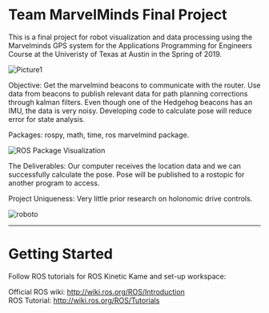 # Team MarvelMinds Final Project
This is a final project for robot visualization and data processing using the Marvelminds GPS system for the Applications Programming for Engineers Course at the Univeristy of Texas at Austin in the Spring of 2019.

![Picture1](https://user-images.githubusercontent.com/47263802/57459649-3df9e380-7239-11e9-9020-c5372ddcf02a.png)

Objective: 
Get the marvelmind beacons to communicate with the router. Use data from beacons to publish relevant data for path planning corrections through kalman filters. Even though one of the Hedgehog beacons has an IMU, the data is very noisy. Developing code to calculate pose will reduce error for state analysis.

Packages:  rospy, math, time, ros marvelmind package.

![ROS Package Visualization](https://user-images.githubusercontent.com/47263802/57459469-ed828600-7238-11e9-8958-a1e0069008f1.JPG)

The Deliverables: Our computer receives the location data and we can successfully calculate the pose. Pose will be published to a rostopic for another program to access. 

Project Uniqueness: Very little prior research on holonomic drive controls. 


![roboto](https://user-images.githubusercontent.com/47263802/57458995-f58df600-7237-11e9-9c7c-b2e9efba145b.JPG)

___

# Getting Started

   Follow ROS tutorials for ROS Kinetic Kame and set-up workspace:  
   
   Official ROS wiki: http://wiki.ros.org/ROS/Introduction  
   ROS Tutorial: http://wiki.ros.org/ROS/Tutorials  

